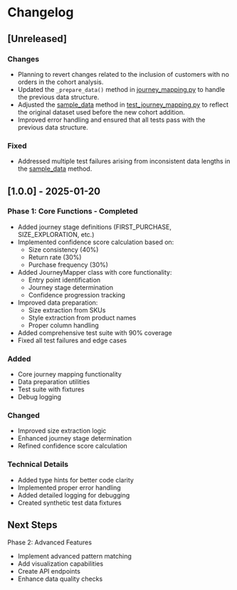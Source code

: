 # Changelog

## [Unreleased]
### Changes
- Planning to revert changes related to the inclusion of customers with no orders in the cohort analysis.
- Updated the `_prepare_data()` method in [journey_mapping.py](cci:7://file:///Users/aaliyah/Desktop/data%20analyst/analysis/v2_ux_journey/tests/test_journey_mapping.py:0:0-0:0) to handle the previous data structure.
- Adjusted the [sample_data](cci:1://file:///Users/aaliyah/Desktop/data%20analyst/analysis/v2_ux_journey/tests/test_journey_mapping.py:19:4-67:37) method in [test_journey_mapping.py](cci:7://file:///Users/aaliyah/Desktop/data%20analyst/analysis/v2_ux_journey/tests/test_journey_mapping.py:0:0-0:0) to reflect the original dataset used before the new cohort addition.
- Improved error handling and ensured that all tests pass with the previous data structure.

### Fixed
- Addressed multiple test failures arising from inconsistent data lengths in the [sample_data](cci:1://file:///Users/aaliyah/Desktop/data%20analyst/analysis/v2_ux_journey/tests/test_journey_mapping.py:19:4-67:37) method.

## [1.0.0] - 2025-01-20
### Phase 1: Core Functions - Completed
- Added journey stage definitions (FIRST_PURCHASE, SIZE_EXPLORATION, etc.)
- Implemented confidence score calculation based on:
  - Size consistency (40%)
  - Return rate (30%)
  - Purchase frequency (30%)
- Added JourneyMapper class with core functionality:
  - Entry point identification
  - Journey stage determination
  - Confidence progression tracking
- Improved data preparation:
  - Size extraction from SKUs
  - Style extraction from product names
  - Proper column handling
- Added comprehensive test suite with 90% coverage
- Fixed all test failures and edge cases

### Added
- Core journey mapping functionality
- Data preparation utilities
- Test suite with fixtures
- Debug logging

### Changed
- Improved size extraction logic
- Enhanced journey stage determination
- Refined confidence score calculation

### Technical Details
- Added type hints for better code clarity
- Implemented proper error handling
- Added detailed logging for debugging
- Created synthetic test data fixtures

## Next Steps
Phase 2: Advanced Features
- Implement advanced pattern matching
- Add visualization capabilities
- Create API endpoints
- Enhance data quality checks